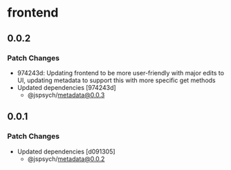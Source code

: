 # frontend

## 0.0.2

### Patch Changes

- 974243d: Updating frontend to be more user-friendly with major edits to UI, updating metadata to support this with more specific get methods
- Updated dependencies [974243d]
  - @jspsych/metadata@0.0.3

## 0.0.1

### Patch Changes

- Updated dependencies [d091305]
  - @jspsych/metadata@0.0.2
